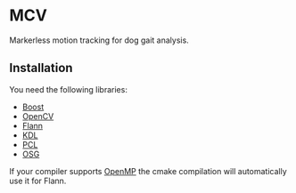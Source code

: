 MCV
===

Markerless motion tracking for dog gait analysis.

Installation
-----------

You need the following libraries:
* [Boost](http://www.boost.org)
* [OpenCV](http://opencv.org)
* [Flann](http://www.cs.ubc.ca/research/flann)
* [KDL](http://www.orocos.org/kdl)
* [PCL](http://pointclouds.org)
* [OSG](http://www.openscenegraph.org)

If your compiler supports [OpenMP](http://openmp.org/wp/) the cmake compilation will automatically use it for Flann.
